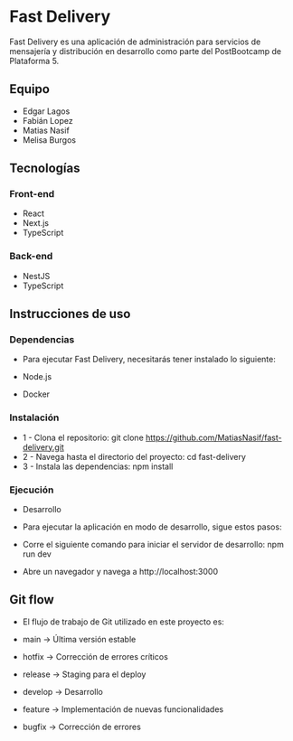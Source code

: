 # Fast Delivery

Fast Delivery es una aplicación de administración para servicios de mensajería y distribución en desarrollo como parte del PostBootcamp de Plataforma 5.

## Equipo
- Edgar Lagos
- Fabián Lopez
- Matias Nasif
- Melisa Burgos

## Tecnologías

### Front-end
- React
- Next.js
- TypeScript

### Back-end
- NestJS
- TypeScript

## Instrucciones de uso

### Dependencias

- Para ejecutar Fast Delivery, necesitarás tener instalado lo siguiente:

- Node.js
- Docker

### Instalación

- 1 - Clona el repositorio: git clone https://github.com/MatiasNasif/fast-delivery.git
- 2 - Navega hasta el directorio del proyecto: cd fast-delivery
- 3 - Instala las dependencias: npm install


### Ejecución
- Desarrollo

- Para ejecutar la aplicación en modo de desarrollo, sigue estos pasos:

- Corre el siguiente comando para iniciar el servidor de desarrollo: npm run dev
- Abre un navegador y navega a http://localhost:3000

## Git flow

- El flujo de trabajo de Git utilizado en este proyecto es:

- main -> Última versión estable
- hotfix -> Corrección de errores críticos
- release -> Staging para el deploy
- develop -> Desarrollo
- feature -> Implementación de nuevas funcionalidades
- bugfix -> Corrección de errores

